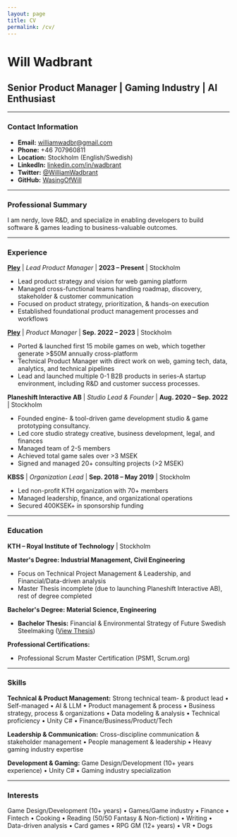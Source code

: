 ```yaml
---
layout: page
title: CV
permalink: /cv/
---
```


# Will Wadbrant
## Senior Product Manager | Gaming Industry | AI Enthusiast

---

### Contact Information
- **Email:** williamwadbr@gmail.com
- **Phone:** +46 707960811
- **Location:** Stockholm (English/Swedish)
- **LinkedIn:** <a href="https://www.linkedin.com/in/wadbrant/" target="_blank">linkedin.com/in/wadbrant</a>
- **Twitter:** <a href="https://twitter.com/WilliamWadbrant" target="_blank">@WilliamWadbrant</a>
- **GitHub:** <a href="https://github.com/WasingOfWill" target="_blank">WasingOfWill</a>

---

### Professional Summary
I am nerdy, love R&D, and specialize in enabling developers to build software & games leading to business-valuable outcomes.

---

### Experience

**<a href="https://www.pley.com/" target="_blank">Pley</a>** | *Lead Product Manager* | **2023 – Present** | Stockholm
- Lead product strategy and vision for web gaming platform
- Managed cross-functional teams handling roadmap, discovery, stakeholder & customer communication
- Focused on product strategy, prioritization, & hands-on execution
- Established foundational product management processes and workflows

**<a href="https://www.pley.com/" target="_blank">Pley</a>** | *Product Manager* | **Sep. 2022 – 2023** | Stockholm
- Ported & launched first 15 mobile games on web, which together generate >$50M annually cross-platform
- Technical Product Manager with direct work on web, gaming tech, data, analytics, and technical pipelines
- Lead and launched multiple 0-1 B2B products in series-A startup environment, including R&D and customer success processes.

**Planeshift Interactive AB** | *Studio Lead & Founder* | **Aug. 2020 – Sep. 2022** | Stockholm
- Founded engine- & tool-driven game development studio & game prototyping consultancy.
- Led core studio strategy creative, business development, legal, and finances
- Managed team of 2-5 members
- Achieved total game sales over >3 MSEK
- Signed and managed 20+ consulting projects (>2 MSEK)

**KBSS** | *Organization Lead* | **Sep. 2018 – May 2019** | Stockholm
- Led non-profit KTH organization with 70+ members
- Managed leadership, finance, and organizational operations
- Secured 400KSEK+ in sponsorship funding

---

### Education

**KTH – Royal Institute of Technology** | Stockholm

**Master's Degree: Industrial Management, Civil Engineering**
- Focus on Technical Project Management & Leadership, and Financial/Data-driven analysis
- Master Thesis incomplete (due to launching Planeshift Interactive AB), rest of degree completed

**Bachelor's Degree: Material Science, Engineering**
- **Bachelor Thesis:** Financial & Environmental Strategy of Future Swedish Steelmaking (<a href="https://bit.ly/3BxG4xY" target="_blank">View Thesis</a>)

**Professional Certifications:**
- Professional Scrum Master Certification (PSM1, Scrum.org)

---

### Skills

**Technical & Product Management:**
Strong technical team- & product lead • Self-managed • AI & LLM • Product management & process • Business strategy, process & organizations • Data modeling & analysis • Technical proficiency • Unity C# • Finance/Business/Product/Tech

**Leadership & Communication:**
Cross-discipline communication & stakeholder management • People management & leadership • Heavy gaming industry expertise

**Development & Gaming:**
Game Design/Development (10+ years experience) • Unity C# • Gaming industry specialization

---

### Interests
Game Design/Development (10+ years) • Games/Game industry • Finance • Fintech • Cooking • Reading (50/50 Fantasy & Non-fiction) • Writing • Data-driven analysis • Card games • RPG GM (12+ years) • VR • Dogs 